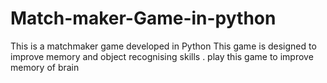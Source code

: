 # Match-maker-Game-in-python
This is a matchmaker game developed in Python This game is designed to improve memory and object recognising skills . play this game to improve memory of brain
